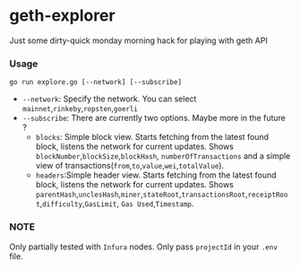 # geth-explorer
Just some dirty-quick monday morning hack for playing with geth API

### Usage
```
go run explore.go [--network] [--subscribe]
```
- `--network`: Specify the network. You can select `mainnet`,`rinkeby`,`ropsten`,`goerli`
- `--subscribe`: There are currently two options. Maybe more in the future ?
    - `blocks`: Simple block view. Starts fetching from the latest found block, listens the network for current updates. Shows `blockNumber`,`blockSize`,`blockHash`, `numberOfTransactions` and a simple view of transactions(`from`,`to`,`value`,`wei`,`totalValue`).
    - `headers`:Simple header view. Starts fetching from the latest found block, listens the network for current updates. Shows `parentHash`,`unclesHash`,`miner`,`stateRoot`,`transactionsRoot`,`receiptRoot`,`difficulty`,`GasLimit`,
    `Gas Used`,`Timestamp`.

### NOTE
Only partially tested with `Infura` nodes. Only pass `projectId` in your `.env` file. 